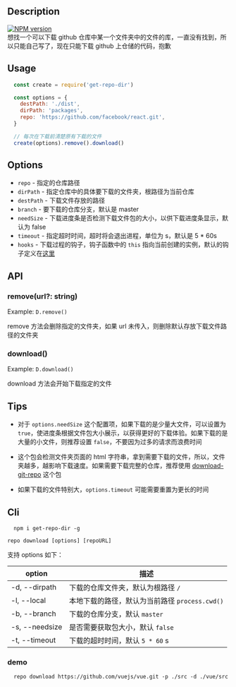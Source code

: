 ## Description
[![NPM version][npm-image]][npm-url]<br>
想找一个可以下载 github 仓库中某一个文件夹中的文件的库，一直没有找到，所以只能自己写了，现在只能下载 github 上仓储的代码，抱歉

## Usage
```js
  const create = require('get-repo-dir')

  const options = {
    destPath: './dist',
    dirPath: 'packages',
    repo: 'https://github.com/facebook/react.git',
  }

  // 每次在下载前清楚原有下载的文件
  create(options).remove().download()
```

## Options
- `repo` - 指定的仓库路径
- `dirPath` - 指定仓库中的具体要下载的文件夹，根路径为当前仓库
- `destPath` - 下载文件存放的路径
- `branch` - 要下载的仓库分支，默认是 master
- `needSize` - 下载进度条是否检测下载文件包的大小，以供下载进度条显示，默认为 false
- `timeout` - 指定超时时间，超时将会退出进程，单位为 s，默认是 5 * 60s
- `hooks` - 下载过程的钩子，钩子函数中的 `this` 指向当前创建的实例，默认的钩子定义在[这里](./src/hooks.js)

## API
### remove(url?: string)
Example: `D.remove()`

remove 方法会删除指定的文件夹，如果 url 未传入，则删除默认存放下载文件路径的文件夹

### download()
Example: `D.download()`

download 方法会开始下载指定的文件

## Tips
+ 对于 `options.needSize` 这个配置项，如果下载的是少量大文件，可以设置为 `true`，使进度条根据文件包大小展示，以获得更好的下载体验。如果下载的是大量的小文件，则推荐设置 `false`，不要因为过多的请求而浪费时间

+ 这个包会检测文件夹页面的 html 字符串，拿到需要下载的文件，所以，文件夹越多，越影响下载速度。如果需要下载完整的仓库，推荐使用 [download-git-repo](https://www.npmjs.com/package/download-git-repo) 这个包

+ 如果下载的文件特别大，`options.timeout` 可能需要重置为更长的时间


## Cli
```
  npm i get-repo-dir -g
```
```
repo download [options] [repoURL]
```
支持 options 如下：

| option | 描述 |
|---|---|
| -d, --dirpath | 下载的仓库文件夹，默认为根路径 `/` |
| -l, --local | 本地下载的路径，默认为当前路径 `process.cwd()` |
| -b, --branch | 下载的仓库分支，默认 `master` |
| -s, --needsize | 是否需要获取包大小，默认 `false` |
| -t, --timeout | 下载的超时时间，默认 `5 * 60` s |

### demo
```
  repo download https://github.com/vuejs/vue.git -p ./src -d ./vue/src
```

[npm-url]: https://www.npmjs.com/package/get-repo-dir
[npm-image]: https://img.shields.io/npm/v/get-repo-dir.svg
